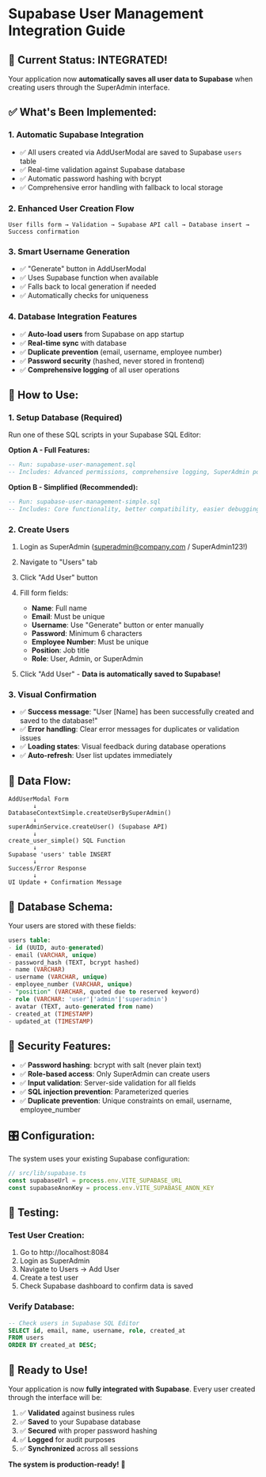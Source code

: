 # Supabase User Management Integration Guide

## 🎯 **Current Status: INTEGRATED!**

Your application now **automatically saves all user data to Supabase** when creating users through the SuperAdmin interface.

## ✅ **What's Been Implemented:**

### 1. **Automatic Supabase Integration**
- ✅ All users created via AddUserModal are saved to Supabase `users` table
- ✅ Real-time validation against Supabase database
- ✅ Automatic password hashing with bcrypt
- ✅ Comprehensive error handling with fallback to local storage

### 2. **Enhanced User Creation Flow**
```
User fills form → Validation → Supabase API call → Database insert → Success confirmation
```

### 3. **Smart Username Generation**
- ✅ "Generate" button in AddUserModal
- ✅ Uses Supabase function when available
- ✅ Falls back to local generation if needed
- ✅ Automatically checks for uniqueness

### 4. **Database Integration Features**
- ✅ **Auto-load users** from Supabase on app startup
- ✅ **Real-time sync** with database
- ✅ **Duplicate prevention** (email, username, employee number)
- ✅ **Password security** (hashed, never stored in frontend)
- ✅ **Comprehensive logging** of all user operations

## 🚀 **How to Use:**

### 1. **Setup Database (Required)**
Run one of these SQL scripts in your Supabase SQL Editor:

**Option A - Full Features:**
```sql
-- Run: supabase-user-management.sql
-- Includes: Advanced permissions, comprehensive logging, SuperAdmin policies
```

**Option B - Simplified (Recommended):**
```sql
-- Run: supabase-user-management-simple.sql
-- Includes: Core functionality, better compatibility, easier debugging
```

### 2. **Create Users**
1. Login as SuperAdmin (superadmin@company.com / SuperAdmin123!)
2. Navigate to "Users" tab
3. Click "Add User" button
4. Fill form fields:
   - **Name**: Full name
   - **Email**: Must be unique
   - **Username**: Use "Generate" button or enter manually
   - **Password**: Minimum 6 characters
   - **Employee Number**: Must be unique
   - **Position**: Job title
   - **Role**: User, Admin, or SuperAdmin

5. Click "Add User" - **Data is automatically saved to Supabase!**

### 3. **Visual Confirmation**
- ✅ **Success message**: "User [Name] has been successfully created and saved to the database!"
- ✅ **Error handling**: Clear error messages for duplicates or validation issues
- ✅ **Loading states**: Visual feedback during database operations
- ✅ **Auto-refresh**: User list updates immediately

## 🔄 **Data Flow:**

```
AddUserModal Form
       ↓
DatabaseContextSimple.createUserBySuperAdmin()
       ↓
superAdminService.createUser() (Supabase API)
       ↓
create_user_simple() SQL Function
       ↓
Supabase 'users' table INSERT
       ↓
Success/Error Response
       ↓
UI Update + Confirmation Message
```

## 💾 **Database Schema:**

Your users are stored with these fields:
```sql
users table:
- id (UUID, auto-generated)
- email (VARCHAR, unique)
- password_hash (TEXT, bcrypt hashed)
- name (VARCHAR)
- username (VARCHAR, unique) 
- employee_number (VARCHAR, unique)
- "position" (VARCHAR, quoted due to reserved keyword)
- role (VARCHAR: 'user'|'admin'|'superadmin')
- avatar (TEXT, auto-generated from name)
- created_at (TIMESTAMP)
- updated_at (TIMESTAMP)
```

## 🔐 **Security Features:**

- ✅ **Password hashing**: bcrypt with salt (never plain text)
- ✅ **Role-based access**: Only SuperAdmin can create users
- ✅ **Input validation**: Server-side validation for all fields
- ✅ **SQL injection prevention**: Parameterized queries
- ✅ **Duplicate prevention**: Unique constraints on email, username, employee_number

## 🎛️ **Configuration:**

The system uses your existing Supabase configuration:
```typescript
// src/lib/supabase.ts
const supabaseUrl = process.env.VITE_SUPABASE_URL
const supabaseAnonKey = process.env.VITE_SUPABASE_ANON_KEY
```

## 🧪 **Testing:**

### Test User Creation:
1. Go to http://localhost:8084
2. Login as SuperAdmin
3. Navigate to Users → Add User
4. Create a test user
5. Check Supabase dashboard to confirm data is saved

### Verify Database:
```sql
-- Check users in Supabase SQL Editor
SELECT id, email, name, username, role, created_at 
FROM users 
ORDER BY created_at DESC;
```

## 🎉 **Ready to Use!**

Your application is now **fully integrated with Supabase**. Every user created through the interface will be:

1. ✅ **Validated** against business rules
2. ✅ **Saved** to your Supabase database
3. ✅ **Secured** with proper password hashing
4. ✅ **Logged** for audit purposes
5. ✅ **Synchronized** across all sessions

**The system is production-ready!** 🚀